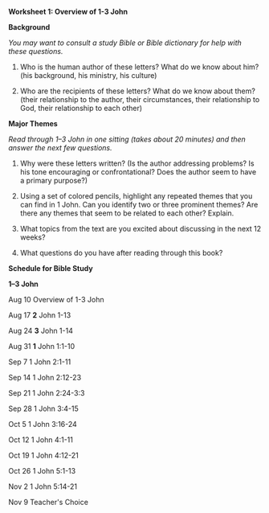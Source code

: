 **Worksheet 1: Overview of 1-3 John**

**Background**

*You may want to consult a study Bible or Bible dictionary for help with these questions.*

1.  Who is the human author of these letters? What do we know about him? (his background, his ministry, his culture)

2.  Who are the recipients of these letters? What do we know about them? (their relationship to the author, their circumstances, their relationship to God, their relationship to each other)

**Major Themes**

*Read through 1–3 John in one sitting (takes about 20 minutes) and then answer the next few questions.*

1.  Why were these letters written? (Is the author addressing problems? Is his tone encouraging or confrontational? Does the author seem to have a primary purpose?)

2.  Using a set of colored pencils, highlight any repeated themes that you can find in 1 John. Can you identify two or three prominent themes? Are there any themes that seem to be related to each other? Explain.

3.  What topics from the text are you excited about discussing in the next 12 weeks?

4.  What questions do you have after reading through this book?

**Schedule for Bible Study**

**1–3 John**

Aug 10 Overview of 1-3 John

Aug 17 **2** John 1-13

Aug 24 **3** John 1-14

Aug 31 **1** John 1:1-10

Sep 7 1 John 2:1-11

Sep 14 1 John 2:12-23

Sep 21 1 John 2:24-3:3

Sep 28 1 John 3:4-15

Oct 5 1 John 3:16-24

Oct 12 1 John 4:1-11

Oct 19 1 John 4:12-21

Oct 26 1 John 5:1-13

Nov 2 1 John 5:14-21

Nov 9 Teacher's Choice
